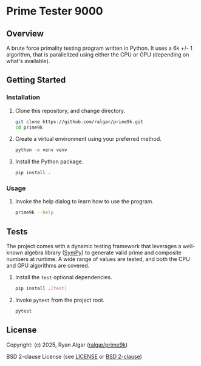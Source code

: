 # Prime Tester 9000

## Overview

A brute force primality testing program written in Python. It uses a 6k +/- 1
 algorithm, that is parallelized using either the CPU or GPU (depending on
 what's available).

## Getting Started

### Installation

1. Clone this repository, and change directory.

   ```sh
   git clone https://github.com/ralgar/prime9k.git
   cd prime9k
   ```

1. Create a virtual environment using your preferred method.

   ```sh
   python -m venv venv
   ```

1. Install the Python package.

   ```sh
   pip install .
   ```

### Usage

1. Invoke the help dialog to learn how to use the program.

   ```sh
   prime9k --help
   ```

## Tests

The project comes with a dynamic testing framework that leverages a well-known
 algebra library ([SymPy](https://www.sympy.org/en/index.html)) to generate
 valid prime and composite numbers at runtime. A wide range of values are
 tested, and both the CPU and GPU algorithms are covered.

1. Install the `test` optional dependencies.

   ```sh
   pip install .[test]
   ```

1. Invoke `pytest` from the project root.

   ```sh
   pytest
   ```

## License

Copyright: (c) 2025, Ryan Algar
 ([ralgar/prime9k](https://gitlab.com/ralgar/prime9k))

BSD 2-clause License (see [LICENSE](LICENSE) or
 [BSD 2-clause](https://choosealicense.com/licenses/bsd-2-clause/))
